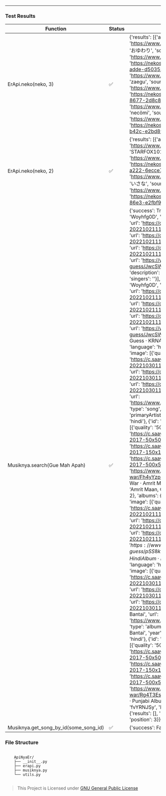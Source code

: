 

---

### Test Results

| Function | Status | Result |
|---|---|---|
| ErApi.neko(neko, 3) | ✅ | {'results': [{'artist_href': 'https://www.pixiv.net/en/users/44898022', 'artist_name': 'おゆわり', 'source_url': 'https://www.pixiv.net/en/artworks/101839603', 'url': 'https://nekos.best/api/v2/neko/43ff216e-01a3-4fac-adde-d5035380107d.png'}, {'artist_href': 'https://www.pixiv.net/en/users/59324414', 'artist_name': 'zaegu', 'source_url': 'https://www.pixiv.net/en/artworks/84620894', 'url': 'https://nekos.best/api/v2/neko/8423ef30-0ffb-4f17-8677-2d8c8a7767b3.png'}, {'artist_href': 'https://www.pixiv.net/en/users/420509', 'artist_name': 'necömi', 'source_url': 'https://www.pixiv.net/en/artworks/79939658', 'url': 'https://nekos.best/api/v2/neko/7199c156-6b36-4ecb-b42c-e2bd893ab1cc.png'}]} |
| ErApi.neko(neko, 2) | ✅ | {'results': [{'artist_href': 'https://www.pixiv.net/en/users/2668022', 'artist_name': 'STARFOX1015', 'source_url': 'https://www.pixiv.net/en/artworks/87911063', 'url': 'https://nekos.best/api/v2/neko/407f4272-8653-4d64-a222-6ecce753aaee.png'}, {'artist_href': 'https://www.pixiv.net/en/users/43348636', 'artist_name': 'いさな', 'source_url': 'https://www.pixiv.net/en/artworks/93420198', 'url': 'https://nekos.best/api/v2/neko/54d7faac-cc6e-4446-86e3-e2fbf98e3e0a.png'}]} |
| Musiknya.search(Gue Mah Apah) | ✅ | {'success': True, 'data': {'topQuery': {'results': [{'id': 'Woyhfg0D', 'title': 'I Guess', 'image': [{'quality': '50x50', 'url': 'https://c.saavncdn.com/949/I-Guess-Hindi-2022-20221021113153-50x50.jpg'}, {'quality': '150x150', 'url': 'https://c.saavncdn.com/949/I-Guess-Hindi-2022-20221021113153-150x150.jpg'}, {'quality': '500x500', 'url': 'https://c.saavncdn.com/949/I-Guess-Hindi-2022-20221021113153-500x500.jpg'}], 'album': 'I Guess', 'url': 'https://www.jiosaavn.com/song/i-guess/JwcSWRJXB3c', 'type': 'song', 'language': 'hindi', 'description': 'Song by KR$NA', 'primaryArtists': 'KR$NA', 'singers': ''}], 'position': 0}, 'songs': {'results': [{'id': 'Woyhfg0D', 'title': 'I Guess', 'image': [{'quality': '50x50', 'url': 'https://c.saavncdn.com/949/I-Guess-Hindi-2022-20221021113153-50x50.jpg'}, {'quality': '150x150', 'url': 'https://c.saavncdn.com/949/I-Guess-Hindi-2022-20221021113153-150x150.jpg'}, {'quality': '500x500', 'url': 'https://c.saavncdn.com/949/I-Guess-Hindi-2022-20221021113153-500x500.jpg'}], 'album': 'I Guess', 'url': 'https://www.jiosaavn.com/song/i-guess/JwcSWRJXB3c', 'type': 'song', 'description': 'I Guess · KR$NA', 'primaryArtists': 'KR$NA', 'singers': '', 'language': 'hindi'}, {'id': 'x4dNNyK5', 'title': 'GUESS', 'image': [{'quality': '50x50', 'url': 'https://c.saavncdn.com/722/GUESS-Hindi-2022-20221030113051-50x50.jpg'}, {'quality': '150x150', 'url': 'https://c.saavncdn.com/722/GUESS-Hindi-2022-20221030113051-150x150.jpg'}, {'quality': '500x500', 'url': 'https://c.saavncdn.com/722/GUESS-Hindi-2022-20221030113051-500x500.jpg'}], 'album': 'GUESS', 'url': 'https://www.jiosaavn.com/song/guess/CFwPfzpJfAY', 'type': 'song', 'description': 'GUESS · Emiway Bantai', 'primaryArtists': 'Emiway Bantai', 'singers': '', 'language': 'hindi'}, {'id': 'fvYRNJSy', 'title': 'Guerrilla War', 'image': [{'quality': '50x50', 'url': 'https://c.saavncdn.com/235/Guerrilla-War-Punjabi-2017-50x50.jpg'}, {'quality': '150x150', 'url': 'https://c.saavncdn.com/235/Guerrilla-War-Punjabi-2017-150x150.jpg'}, {'quality': '500x500', 'url': 'https://c.saavncdn.com/235/Guerrilla-War-Punjabi-2017-500x500.jpg'}], 'album': 'Guerrilla War', 'url': 'https://www.jiosaavn.com/song/guerrilla-war/Fh4yYzp6ZEo', 'type': 'song', 'description': 'Guerrilla War · Amrit Maan', 'primaryArtists': 'Amrit Maan', 'singers': 'Amrit Maan, Goddess', 'language': 'punjabi'}], 'position': 2}, 'albums': {'results': [{'id': '39272173', 'title': 'I Guess', 'image': [{'quality': '50x50', 'url': 'https://c.saavncdn.com/949/I-Guess-Hindi-2022-20221021113153-50x50.jpg'}, {'quality': '150x150', 'url': 'https://c.saavncdn.com/949/I-Guess-Hindi-2022-20221021113153-150x150.jpg'}, {'quality': '500x500', 'url': 'https://c.saavncdn.com/949/I-Guess-Hindi-2022-20221021113153-500x500.jpg'}], 'artist': 'KR$NA', 'url': 'https://www.jiosaavn.com/album/i-guess/pSS8kuIkjDY_', 'type': 'album', 'description': '2022 · Hindi Album · KR$NA', 'year': '2022', 'songIds': 'Woyhfg0D', 'language': 'hindi'}, {'id': '39502353', 'title': 'GUESS', 'image': [{'quality': '50x50', 'url': 'https://c.saavncdn.com/722/GUESS-Hindi-2022-20221030113051-50x50.jpg'}, {'quality': '150x150', 'url': 'https://c.saavncdn.com/722/GUESS-Hindi-2022-20221030113051-150x150.jpg'}, {'quality': '500x500', 'url': 'https://c.saavncdn.com/722/GUESS-Hindi-2022-20221030113051-500x500.jpg'}], 'artist': 'Emiway Bantai', 'url': 'https://www.jiosaavn.com/album/guess/DUhWxLc1YKg_', 'type': 'album', 'description': '2022 · Hindi Album · Emiway Bantai', 'year': '2022', 'songIds': 'x4dNNyK5', 'language': 'hindi'}, {'id': '11647021', 'title': 'Guerrilla War', 'image': [{'quality': '50x50', 'url': 'https://c.saavncdn.com/235/Guerrilla-War-Punjabi-2017-50x50.jpg'}, {'quality': '150x150', 'url': 'https://c.saavncdn.com/235/Guerrilla-War-Punjabi-2017-150x150.jpg'}, {'quality': '500x500', 'url': 'https://c.saavncdn.com/235/Guerrilla-War-Punjabi-2017-500x500.jpg'}], 'artist': 'Amrit Maan', 'url': 'https://www.jiosaavn.com/album/guerrilla-war/Rg4T3Es1mSM_', 'type': 'album', 'description': '2017 · Punjabi Album · Amrit Maan', 'year': '2017', 'songIds': 'fvYRNJSy', 'language': 'punjabi'}], 'position': 1}, 'artists': {'results': [], 'position': 4}, 'playlists': {'results': [], 'position': 3}}} |
| Musiknya.get_song_by_id(some_song_id) | ✅ | {'success': False, 'message': 'song not found'} |

### File Structure

```

    ApiNyaEr/
    ├── __init__.py
    ├── erapi.py
    ├── musiknya.py
    └── utils.py
    
```


> This Project is Licensed under [GNU General Public License](https://github.com/ErRickow/ApiNyaEr/blob/Er/LICENSE)